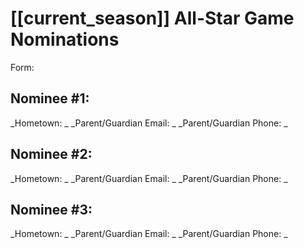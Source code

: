 # [[current_season]] All-Star Game Nominations
Form: 

## Nominee #1: 
_Hometown: _
_Parent/Guardian Email: _
_Parent/Guardian Phone: _


## Nominee #2: 
_Hometown: _
_Parent/Guardian Email: _
_Parent/Guardian Phone: _


## Nominee #3: 
_Hometown: _
_Parent/Guardian Email: _
_Parent/Guardian Phone: _

